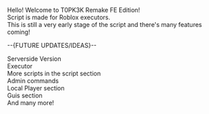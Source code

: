 Hello!
Welcome to T0PK3K Remake FE Edition!                                                                                  
Script is made for Roblox executors.                                        
This is still a very early stage of the script and there's many features coming!                                                       


--{FUTURE UPDATES/IDEAS}--                                                                               

Serverside Version                                                                          
Executor                                                                             
More scripts in the script section                                                                        
Admin commands                                                                              
Local Player section                                                                                 
Guis section                                                                                           
And many more!                                                                         

